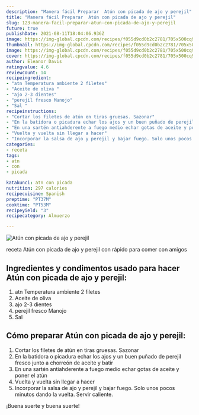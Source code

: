 ```yaml
---
description: "Manera fácil Preparar  Atún con picada de ajo y perejil"
title: "Manera fácil Preparar  Atún con picada de ajo y perejil"
slug: 123-manera-facil-preparar-atun-con-picada-de-ajo-y-perejil
future: true
publishDate: 2021-08-11T18:04:06.936Z
image: https://img-global.cpcdn.com/recipes/f055d9cd0b2c2781/705x500cq90/atun-con-picada-de-ajo-y-perejil-foto-principal.jpg
thumbnail: https://img-global.cpcdn.com/recipes/f055d9cd0b2c2781/705x500cq90/atun-con-picada-de-ajo-y-perejil-foto-principal.jpg
image: https://img-global.cpcdn.com/recipes/f055d9cd0b2c2781/705x500cq90/atun-con-picada-de-ajo-y-perejil-foto-principal.jpg
cover: https://img-global.cpcdn.com/recipes/f055d9cd0b2c2781/705x500cq90/atun-con-picada-de-ajo-y-perejil-foto-principal.jpg
author: Eleanor Davis
ratingvalue: 4.6
reviewcount: 14
recipeingredient:
- "atn Temperatura ambiente 2 filetes"
- "Aceite de oliva "
- "ajo 2-3 dientes"
- "perejil fresco Manojo"
- "Sal "
recipeinstructions:
- "Cortar los filetes de atún en tiras gruesas. Sazonar"
- "En la batidora o picadura echar los ajos y un buen puñado de perejil fresco junto a chorreón de aceite y batir"
- "En una sartén antiahderente a fuego medio echar gotas de aceite y poner el atún"
- "Vuelta y vuelta sin llegar a hacer"
- "Incorporar la salsa de ajo y perejil y bajar fuego. Solo unos pocos minutos dando la vuelta. Servir caliente."
categories:
- receta
tags:
- atn
- con
- picada

katakunci: atn con picada 
nutrition: 297 calories
recipecuisine: Spanish
preptime: "PT37M"
cooktime: "PT53M"
recipeyield: "3"
recipecategory: Almuerzo

---
```



![Atún con picada de ajo y perejil](https://img-global.cpcdn.com/recipes/f055d9cd0b2c2781/705x500cq90/atun-con-picada-de-ajo-y-perejil-foto-principal.jpg)

receta Atún con picada de ajo y perejil con rápido para comer con amigos

<!--inarticleads1-->

## Ingredientes y condimentos usado para hacer Atún con picada de ajo y perejil:

1. atn Temperatura ambiente 2 filetes
1. Aceite de oliva 
1. ajo 2-3 dientes
1. perejil fresco Manojo
1. Sal 



<!--inarticleads2-->

## Cómo preparar Atún con picada de ajo y perejil:

1. Cortar los filetes de atún en tiras gruesas. Sazonar
1. En la batidora o picadura echar los ajos y un buen puñado de perejil fresco junto a chorreón de aceite y batir
1. En una sartén antiahderente a fuego medio echar gotas de aceite y poner el atún
1. Vuelta y vuelta sin llegar a hacer
1. Incorporar la salsa de ajo y perejil y bajar fuego. Solo unos pocos minutos dando la vuelta. Servir caliente.



¡Buena suerte y buena suerte!


